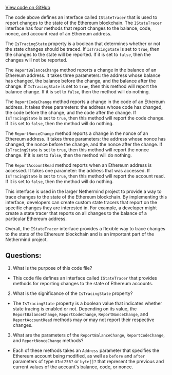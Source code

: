 [View code on GitHub](https://github.com/NethermindEth/nethermind/src/Nethermind/Nethermind.State/IStateTracer.cs)

The code above defines an interface called `IStateTracer` that is used to report changes to the state of the Ethereum blockchain. The `IStateTracer` interface has four methods that report changes to the balance, code, nonce, and account read of an Ethereum address. 

The `IsTracingState` property is a boolean that determines whether or not the state changes should be traced. If `IsTracingState` is set to `true`, then the changes to the state will be reported. If it is set to `false`, then the changes will not be reported.

The `ReportBalanceChange` method reports a change in the balance of an Ethereum address. It takes three parameters: the address whose balance has changed, the balance before the change, and the balance after the change. If `IsTracingState` is set to `true`, then this method will report the balance change. If it is set to `false`, then the method will do nothing.

The `ReportCodeChange` method reports a change in the code of an Ethereum address. It takes three parameters: the address whose code has changed, the code before the change, and the code after the change. If `IsTracingState` is set to `true`, then this method will report the code change. If it is set to `false`, then the method will do nothing.

The `ReportNonceChange` method reports a change in the nonce of an Ethereum address. It takes three parameters: the address whose nonce has changed, the nonce before the change, and the nonce after the change. If `IsTracingState` is set to `true`, then this method will report the nonce change. If it is set to `false`, then the method will do nothing.

The `ReportAccountRead` method reports when an Ethereum address is accessed. It takes one parameter: the address that was accessed. If `IsTracingState` is set to `true`, then this method will report the account read. If it is set to `false`, then the method will do nothing.

This interface is used in the larger Nethermind project to provide a way to trace changes to the state of the Ethereum blockchain. By implementing this interface, developers can create custom state tracers that report on the specific changes they are interested in. For example, a developer might create a state tracer that reports on all changes to the balance of a particular Ethereum address. 

Overall, the `IStateTracer` interface provides a flexible way to trace changes to the state of the Ethereum blockchain and is an important part of the Nethermind project.
## Questions: 
 1. What is the purpose of this code file?
- This code file defines an interface called `IStateTracer` that provides methods for reporting changes to the state of Ethereum accounts.

2. What is the significance of the `IsTracingState` property?
- The `IsTracingState` property is a boolean value that indicates whether state tracing is enabled or not. Depending on its value, the `ReportBalanceChange`, `ReportCodeChange`, `ReportNonceChange`, and `ReportAccountRead` methods may or may not report their respective changes.

3. What are the parameters of the `ReportBalanceChange`, `ReportCodeChange`, and `ReportNonceChange` methods?
- Each of these methods takes an `Address` parameter that specifies the Ethereum account being modified, as well as `before` and `after` parameters of type `UInt256?` or `byte[]?` that represent the previous and current values of the account's balance, code, or nonce.